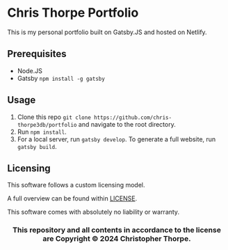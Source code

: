 # Chris Thorpe Portfolio
This is my personal portfolio built on Gatsby.JS and hosted on Netlify.

## Prerequisites
 - Node.JS
 - Gatsby `npm install -g gatsby`

## Usage
1. Clone this repo `git clone https://github.com/chris-thorpe3db/portfolio` and navigate to the root directory.
2. Run `npm install`.
3. For a local server, run `gatsby develop`. To generate a full website, run `gatsby build`.

## Licensing
This software follows a custom licensing model.

A full overview can be found within [LICENSE](https://github.com/chris-thorpe3db/portfolio/blob/main/LICENSE).

This software comes with absolutely no liability or warranty.

<h3 style="text-align:center">This repository and all contents in accordance to the license are Copyright © 2024 Christopher Thorpe.
</h3>